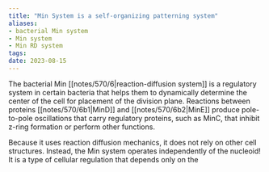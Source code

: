 ```yaml
---
title: "Min System is a self-organizing patterning system"
aliases:
- bacterial Min system
- Min system
- Min RD system
tags:
date: 2023-08-15
---
```

The bacterial Min [[notes/570/6|reaction-diffusion system]] is a regulatory system in certain bacteria that helps them to dynamically determine the center of the cell for placement of the division plane. Reactions between proteins [[notes/570/6b1|MinD]] and [[notes/570/6b2|MinE]] produce pole-to-pole oscillations that carry regulatory proteins, such as MinC, that inhibit z-ring formation or perform other functions.

Because it uses reaction diffusion mechanics, it does not rely on other cell structures. Instead, the Min system operates independently of the nucleoid! It is a type of cellular regulation that depends only on the 